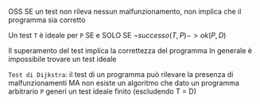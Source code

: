 OSS SE un test non rileva nessun malfunzionamento, non implica che il programma sia corretto

Un test `T` è ideale per `P` SE e SOLO SE $\neg successo(T, P) -> ok(P, D)$

Il superamento del test implica la correttezza del programma
In generale è impossibile trovare un test ideale

`Test di Dijkstra`: il test di un programma può rilevare la presenza di malfunzionamenti MA non esiste un algoritmo che dato un programma arbitrario `P` generi un test ideale finito (escludendo T = D)